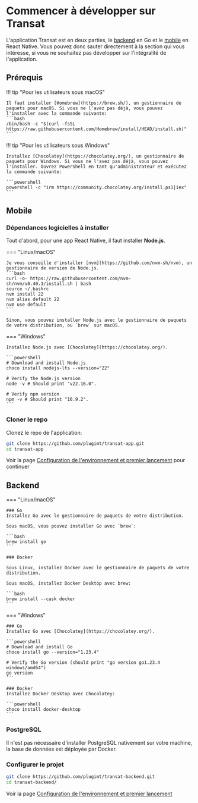 # Commencer à développer sur Transat

L'application Transat est en deux parties, le [backend](../backend/index.md) en Go et le [mobile](../app/index.md) en React Native. Vous pouvez donc sauter directement à la section qui vous intéresse, si vous ne souhaitez pas développer sur l'intégralité de l'application.

## Prérequis

!!! tip "Pour les utilisateurs sous macOS"

    Il faut installer [Homebrew](https://brew.sh/), un gestionnaire de paquets pour macOS. Si vous ne l'avez pas déjà, vous pouvez l'installer avec la commande suivante:
    ```bash
    /bin/bash -c "$(curl -fsSL https://raw.githubusercontent.com/Homebrew/install/HEAD/install.sh)"
    ```

!!! tip "Pour les utilisateurs sous Windows"

    Installez [Chocolatey](https://chocolatey.org/), un gestionnaire de paquets pour Windows. Si vous ne l'avez pas déjà, vous pouvez l'installer. Ouvrez PowerShell en tant qu'administrateur et exécutez la commande suivante:

    ```powershell
    powershell -c "irm https://community.chocolatey.org/install.ps1|iex"
    ```

## Mobile

### Dépendances logicielles à installer

Tout d'abord, pour une app React Native, il faut installer **Node.js**.

=== "Linux/macOS"
    
    Je vous conseille d'installer [nvm](https://github.com/nvm-sh/nvm), un gestionnaire de version de Node.js.
    ```bash
    curl -o- https://raw.githubusercontent.com/nvm-sh/nvm/v0.40.3/install.sh | bash
    source ~/.bashrc
    nvm install 22
    nvm alias default 22
    nvm use default
    ```

    Sinon, vous pouvez installer Node.js avec le gestionnaire de paquets de votre distribution, ou `brew` sur macOS.

=== "Windows"

    Installez Node.js avec [Chocolatey](https://chocolatey.org/).

    ```powershell
    # Download and install Node.js
    choco install nodejs-lts --version="22"

    # Verify the Node.js version
    node -v # Should print "v22.16.0".

    # Verify npm version
    npm -v # Should print "10.9.2".
    ```

### Cloner le repo

Clonez le repo de l'application:
```bash
git clone https://github.com/plugimt/transat-app.git
cd transat-app
```

Voir la page [Configuration de l'environnement et premier lancement](../app/2-premier-lancement.md) pour continuer

## Backend

=== "Linux/macOS"

    ### Go
    Installez Go avec le gestionnaire de paquets de votre distribution.

    Sous macOS, vous pouvez installer Go avec `brew`:

    ```bash
    brew install go
    ```

    ### Docker

    Sous Linux, installez Docker avec le gestionnaire de paquets de votre distribution.

    Sous macOS, installez Docker Desktop avec brew:

    ```bash
    brew install --cask docker
    ```

=== "Windows"

    ### Go
    Installez Go avec [Chocolatey](https://chocolatey.org/).

    ```powershell
    # Download and install Go
    choco install go --version="1.23.4"

    # Verify the Go version (should print "go version go1.23.4 windows/amd64")
    go version
    ```

    ### Docker
    Installez Docker Desktop avec Chocolatey:

    ```powershell
    choco install docker-desktop
    ```

### PostgreSQL

Il n'est pas nécessaire d'installer PostgreSQL nativement sur votre machine, la base de données est déployée par Docker.

### Configurer le projet

```bash
git clone https://github.com/plugimt/transat-backend.git
cd transat-backend/
```

Voir la page [Configuration de l'environnement et premier lancement](../backend/2-premier-lancement.md)